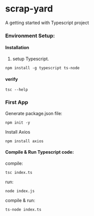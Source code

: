 # scrap-yard
A getting started with Typescript project

### Environment Setup:

#### Installation

1. setup Typescript.

```
npm install -g typescript ts-node
```

#### verify

```
tsc --help
```

### First App

Generate package.json file:

```
npm init -y
```

Install Axios

```
npm install axios
```

#### Compile & Run Typescript code:

compile:

```
tsc index.ts
```

run:

```
node index.js
```

compile & run:

```
ts-node index.ts
```
